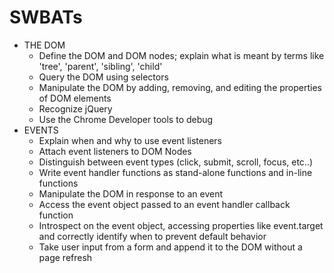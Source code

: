 # SWBATs
* THE DOM
  * Define the DOM and DOM nodes; explain what is meant by terms like 'tree', 'parent', 'sibling', 'child'
  * Query the DOM using selectors
  * Manipulate the DOM by adding, removing, and editing the properties of DOM elements
  * Recognize jQuery
  * Use the Chrome Developer tools to debug
* EVENTS
  * Explain when and why to use event listeners
  * Attach event listeners to DOM Nodes
  * Distinguish between event types (click, submit, scroll, focus, etc..)
  * Write event handler functions as stand-alone functions and in-line functions
  * Manipulate the DOM in response to an event
  * Access the event object passed to an event handler callback function
  * Introspect on the event object, accessing properties like event.target and correctly identify when to prevent default behavior
  * Take user input from a form and append it to the DOM without a page refresh
